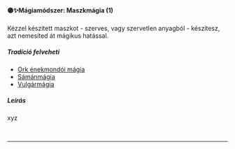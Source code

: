 #### 🟣✨Mágiamódszer: Maszkmágia (1)

Kézzel készített maszkot - szerves, vagy szervetlen anyagból - készítesz, azt nemesíted át mágikus hatással.

##### Tradíció felveheti

- [Ork énekmondói mágia](../051_07_ork_enekmondoi_magia.md)
- [Sámánmágia](../051_06_samanmagia.md)
- [Vulgármágia](../051_02_vulgarmagia.md)

##### Leírás

xyz

<br />

---
